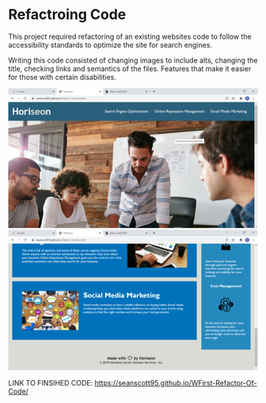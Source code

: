 # Refactroing Code

This project required refactoring of an existing websites code to follow the accessibility standards to optimize the site for search engines.

Writing this code consisted of changing images to include alts, changing the title, checking links and semantics of the files. Features that make it easier for those with certain disabilities.

![Website Photo 1](.\assets\images\Website.Photo.1.png "Website Photo 1")
![Website Photo 2](.\assets\images\Website.Photo.2.png "Website Photo 2")

LINK TO FINSIHED CODE: https://seanscott95.github.io/WFirst-Refactor-Of-Code/
